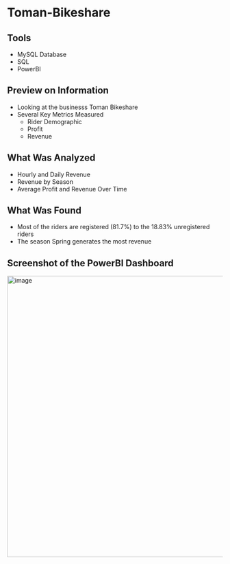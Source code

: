 <h1>Toman-Bikeshare</h1>

<h2>Tools</h2>

- MySQL Database
- SQL
- PowerBI

<h2>Preview on Information</h2>

- Looking at the businesss Toman Bikeshare
- Several Key Metrics Measured
  - Rider Demographic
  - Profit
  - Revenue

 <h2>What Was Analyzed</h2>
 
- Hourly and Daily Revenue
- Revenue by Season
- Average Profit and Revenue Over Time

<h2>What Was Found</h2>

- Most of the riders are registered (81.7%) to the 18.83% unregistered riders
- The season Spring generates the most revenue

<h2>Screenshot of the PowerBI Dashboard</h2>

<img width="656" alt="image" src="https://github.com/user-attachments/assets/e097190d-0246-44e7-8493-48955945d53a">
